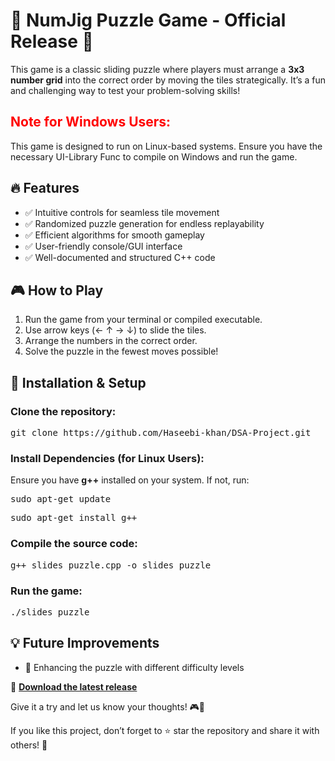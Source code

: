 <!DOCTYPE html>
<html lang="en">
<head>
    <meta charset="UTF-8">
    <meta name="viewport" content="width=device-width, initial-scale=1.0">
</head>
<body>
    <h1>🎉 NumJig Puzzle Game - Official Release 🎉</h1>
    <p>This game is a classic sliding puzzle where players must arrange a <strong>3x3 number grid</strong> into the correct order by moving the tiles strategically. It’s a fun and challenging way to test your problem-solving skills!</p>
    <h2><strong style="color: red;">Note for Windows Users:</strong></h2>
    <p>This game is designed to run on Linux-based systems. Ensure you have the necessary UI-Library Func to compile on Windows and run the game.</p>
    <h2>🔥 Features</h2>
    <ul>
        <li>✅ Intuitive controls for seamless tile movement</li>
        <li>✅ Randomized puzzle generation for endless replayability</li>
        <li>✅ Efficient algorithms for smooth gameplay</li>
        <li>✅ User-friendly console/GUI interface</li>
        <li>✅ Well-documented and structured C++ code</li>
    </ul>
    <h2>🎮 How to Play</h2>
    <ol>
        <li>Run the game from your terminal or compiled executable.</li>
        <li>Use arrow keys (← ↑ → ↓) to slide the tiles.</li>
        <li>Arrange the numbers in the correct order.</li>
        <li>Solve the puzzle in the fewest moves possible!</li>
    </ol>
    <h2>📂 Installation & Setup</h2>
    <h3>Clone the repository:</h3>
    <pre class="code">git clone https://github.com/Haseebi-khan/DSA-Project.git</pre>
    <h3>Install Dependencies (for Linux Users):</h3>
    <p>Ensure you have <strong>g++</strong> installed on your system. If not, run:</p>
    <pre class="code">sudo apt-get update</pre>
    <pre class="code">sudo apt-get install g++</pre>
    <h3>Compile the source code:</h3>
    <pre class="code">g++ slides_puzzle.cpp -o slides_puzzle</pre>
    <h3>Run the game:</h3>
    <pre class="code">./slides_puzzle</pre>
    <h2>💡 Future Improvements</h2>
    <ul>
        <li>🎯 Enhancing the puzzle with different difficulty levels</li>
    </ul>
    <p>🔗 <strong><a href="https://github.com/Haseebi-khan/DSA-Project/releases" target="_blank">Download the latest release</a></strong></p>
    <p>Give it a try and let us know your thoughts! 🎮💬</p>
    <p>If you like this project, don’t forget to ⭐ star the repository and share it with others! 🚀</p>
</body>
</html>
